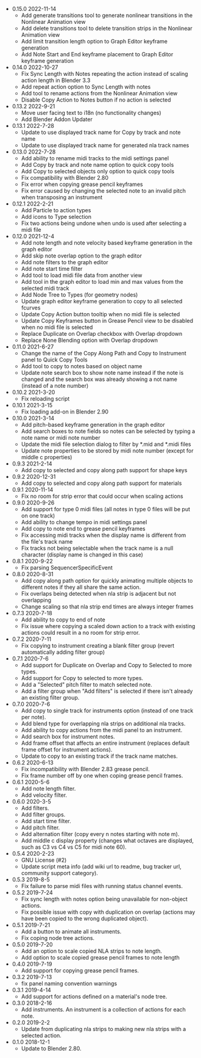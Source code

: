 - 0.15.0 2022-11-14
  * Add generate transitions tool to generate nonlinear transitions in the Nonlinear Animation view
  * Add delete transitions tool to delete transition strips in the Nonlinear Animation view
  * Add limit transition length option to Graph Editor keyframe generation
  * Add Note Start and End keyframe placement to Graph Editor keyframe generation
- 0.14.0 2022-10-27
  * Fix Sync Length with Notes repeating the action instead of scaling action length in Blender 3.3
  * Add repeat action option to Sync Length with notes
  * Add tool to rename actions from the Nonlinear Animation view
  * Disable Copy Action to Notes button if no action is selected
- 0.13.2 2022-9-21
  * Move user facing text to i18n (no functionality changes) 
  * Add Blender Addon Updater
- 0.13.1 2022-7-28
  * Update to use displayed track name for Copy by track and note name
  * Update to use displayed track name for generated nla track names
- 0.13.0 2022-7-28
  * Add ability to rename midi tracks to the midi settings panel 
  * Add Copy by track and note name option to quick copy tools
  * Add Copy to selected objects only option to quick copy tools
  * Fix compatibility with Blender 2.80
  * Fix error when copying grease pencil keyframes
  * Fix error caused by changing the selected note to an invalid pitch when transposing an instrument
- 0.12.1 2022-2-21
  * Add Particle to action types
  * Add icons to Type selection
  * Fix two actions being undone when undo is used after selecting a midi file 
- 0.12.0 2021-12-4
  * Add note length and note velocity based keyframe generation in the graph editor
  * Add skip note overlap option to the graph editor
  * Add note filters to the graph editor
  * Add note start time filter
  * Add tool to load midi file data from another view
  * Add tool in the graph editor to load min and max values from the selected midi track
  * Add Node Tree to Types (for geometry nodes)
  * Update graph editor keyframe generation to copy to all selected fcurves
  * Update Copy Action button tooltip when no midi file is selected
  * Update Copy Keyframes button in Grease Pencil view to be disabled when no midi file is selected
  * Replace Duplicate on Overlap checkbox with Overlap dropdown
  * Replace None Blending option with Overlap dropdown
- 0.11.0 2021-6-27
  * Change the name of the Copy Along Path and Copy to Instrument panel to Quick Copy Tools
  * Add tool to copy to notes based on object name
  * Update note search box to show note name instead if the note is changed and the search box was already showing a not name (instead of a note number)  
- 0.10.2 2021-3-20
  * Fix reloading script
- 0.10.1 2021-3-15
  * Fix loading add-on in Blender 2.90
- 0.10.0 2021-3-14
  * Add pitch-based keyframe generation in the graph editor
  * Add search boxes to note fields so notes can be selected by typing a note name or midi note number
  * Update the midi file selection dialog to filter by *.mid and *.midi files
  * Update note properties to be stored by midi note number (except for middle c properties)
- 0.9.3 2021-2-14
  * Add copy to selected and copy along path support for shape keys
- 0.9.2 2020-12-31
  * Add copy to selected and copy along path support for materials
- 0.9.1 2020-11-14
  * Fix no room for strip error that could occur when scaling actions  
- 0.9.0 2020-9-26
  * Add support for type 0 midi files (all notes in type 0 files will be put on one track)
  * Add ability to change tempo in midi settings panel
  * Add copy to note end to grease pencil keyframes
  * Fix accessing midi tracks when the display name is different from the file's track name
  * Fix tracks not being selectable when the track name is a null character (display name is changed in this case) 
- 0.8.1 2020-9-22
  * Fix parsing SequencerSpecificEvent
- 0.8.0 2020-8-31
  * Add copy along path option for quickly animating multiple objects to different notes if they all share the same action.
  * Fix overlaps being detected when nla strip is adjacent but not overlapping
  * Change scaling so that nla strip end times are always integer frames
- 0.7.3 2020-7-18
  * Add ability to copy to end of note
  * Fix issue where copying a scaled down action to a track with existing actions could result in a no room for strip error.                                                                                              
- 0.7.2 2020-7-11
  * Fix copying to instrument creating a blank filter group (revert automatically adding filter group)
- 0.7.1 2020-7-6
  * Add support for Duplicate on Overlap and Copy to Selected to more types.
  * Add support for Copy to selected to more types.
  * Add a "Selected" pitch filter to match selected note.
  * Add a filter group when "Add filters" is selected if there isn't already an existing filter group.
- 0.7.0 2020-7-6
  * Add copy to single track for instruments option (instead of one track per note).
  * Add blend type for overlapping nla strips on additional nla tracks. 
  * Add ability to copy actions from the midi panel to an instrument.
  * Add search box for instrument notes.
  * Add frame offset that affects an entire instrument (replaces default frame offset for instrument actions).
  * Update to copy to an existing track if the track name matches.
- 0.6.2 2020-6-13
  * Fix incompatibility with Blender 2.83 grease pencil. 
  * Fix frame number off by one when coping grease pencil frames.
- 0.6.1 2020-5-6
  * Add note length filter.
  * Add velocity filter.
- 0.6.0 2020-3-5
  * Add filters.
  * Add filter groups.
  * Add start time filter.
  * Add pitch filter.
  * Add alternation filter (copy every n notes starting with note m).
  * Add middle c display property (changes what octaves are displayed, such as C3 vs C4 vs C5 for midi note 60).
- 0.5.4 2020-2-23
  * GNU License (#2)
  * Update script meta info (add wiki url to readme, bug tracker url, community support category).
- 0.5.3 2019-8-5
  * Fix failure to parse midi files with running status channel events.
- 0.5.2 2019-7-24
  * Fix sync length with notes option being unavailable for non-object actions.
  * Fix possible issue with copy with duplication on overlap (actions may have been copied to the wrong duplicated object).
- 0.5.1 2019-7-21
  * Add a button to animate all instruments.
  * Fix coping node tree actions.
- 0.5.0 2019-7-20
  * Add an option to scale copied NLA strips to note length.
  * Add option to scale copied grease pencil frames to note length
- 0.4.0 2019-7-19
  * Add support for copying grease pencil frames.
- 0.3.2 2019-7-13
  * fix panel naming convention warnings
- 0.3.1 2019-4-14
  * Add support for actions defined on a material's node tree.
- 0.3.0 2018-2-16
  * Add instruments. An instrument is a collection of actions for each note.
- 0.2.0 2019-2-2
  * Update from duplicating nla strips to making new nla strips with a selected action.  
- 0.1.0 2018-12-1  
  * Update to Blender 2.80.

